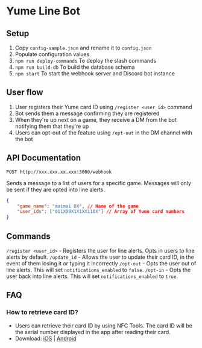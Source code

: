 # Yume Line Bot

## Setup
1. Copy `config-sample.json` and rename it to `config.json`
2. Populate configuration values
3. `npm run deploy-commands` To deploy the slash commands
4. `npm run build-db` To build the database schema
5. `npm start` To start the webhook server and Discord bot instance

## User flow
1. User registers their Yume card ID using `/register <user_id>` command
2. Bot sends them a message confirming they are registered
3. When they're up next on a game, they receive a DM from the bot notifying them that they're up
4. Users can opt-out of the feature using `/opt-out` in the DM channel with the bot

## API Documentation
`POST http://xxx.xxx.xx.xxx:3000/webhook`

Sends a message to a list of users for a specific game. Messages will only be sent if they are opted into line alerts.
```json
{
    "game_name": "maimai DX", // Name of the game
    "user_ids": ["011X99X1X1XX110X"] // Array of Yume card numbers
}
```
## Commands
`/register <user_id>` - Registers the user for line alerts. Opts in users to line alerts by default.
`/update_id` - Allows the user to update their card ID, in the event of them losing it or typing it incorrectly
`/opt-out` - Opts the user out of line alerts. This will set `notifications_enabled` to `false`.
`/opt-in` - Opts the user back into line alerts. This will set `notifications_enabled` to `true`.

## FAQ
### How to retrieve card ID?
- Users can retrieve their card ID by using NFC Tools. The card ID will be the serial number displayed in the app after reading their card.
- Download: [iOS](https://apps.apple.com/us/app/nfc-tools/id1252962749) | [Android](https://play.google.com/store/apps/details?id=com.wakdev.wdnfc)